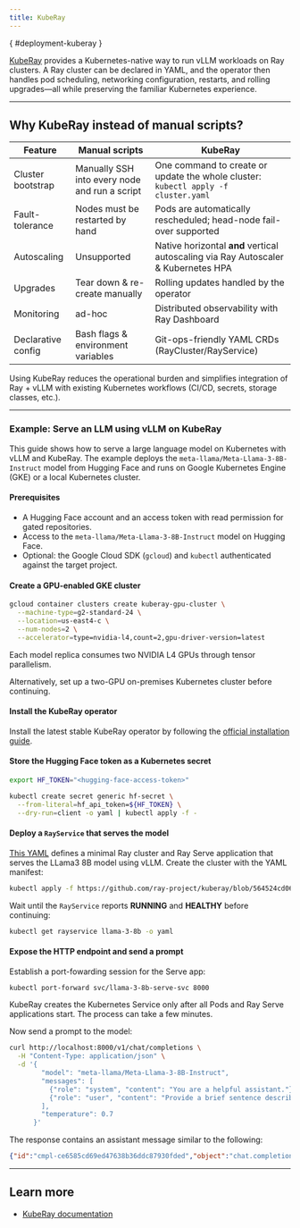 ```yaml
---
title: KubeRay
---
```

[](){ #deployment-kuberay }

[KubeRay](https://github.com/ray-project/kuberay) provides a Kubernetes-native way to run vLLM workloads on Ray clusters.
A Ray cluster can be declared in YAML, and the operator then handles pod scheduling, networking configuration, restarts, and rolling upgrades—all while preserving the familiar Kubernetes experience.

---

## Why KubeRay instead of manual scripts?

| Feature | Manual scripts | KubeRay |
|---------|-----------------------------------------------------------|---------|
| Cluster bootstrap | Manually SSH into every node and run a script | One command to create or update the whole cluster: `kubectl apply -f cluster.yaml` |
| Fault-tolerance | Nodes must be restarted by hand | Pods are automatically rescheduled; head-node fail-over supported |
| Autoscaling | Unsupported | Native horizontal **and** vertical autoscaling via Ray Autoscaler & Kubernetes HPA |
| Upgrades | Tear down & re-create manually | Rolling updates handled by the operator |
| Monitoring | ad-hoc | Distributed observability with Ray Dashboard |
| Declarative config | Bash flags & environment variables | Git-ops-friendly YAML CRDs (RayCluster/RayService) |

Using KubeRay reduces the operational burden and simplifies integration of Ray + vLLM with existing Kubernetes workflows (CI/CD, secrets, storage classes, etc.).

---

### Example: Serve an LLM using vLLM on KubeRay

This guide shows how to serve a large language model on Kubernetes with vLLM and KubeRay. The example deploys the `meta-llama/Meta-Llama-3-8B-Instruct` model from Hugging Face and runs on Google Kubernetes Engine (GKE) or a local Kubernetes cluster.


#### Prerequisites

* A Hugging Face account and an access token with read permission for gated
  repositories.
* Access to the `meta-llama/Meta-Llama-3-8B-Instruct` model on Hugging Face.
* Optional: the Google Cloud SDK (`gcloud`) and `kubectl` authenticated against the target
  project.

#### Create a GPU-enabled GKE cluster

```bash
gcloud container clusters create kuberay-gpu-cluster \
  --machine-type=g2-standard-24 \
  --location=us-east4-c \
  --num-nodes=2 \
  --accelerator=type=nvidia-l4,count=2,gpu-driver-version=latest
```

Each model replica consumes two NVIDIA L4 GPUs through tensor parallelism.

Alternatively, set up a two-GPU on-premises Kubernetes cluster before continuing.

#### Install the KubeRay operator

Install the latest stable KubeRay operator by following the 
[official installation guide](https://docs.ray.io/en/latest/cluster/kubernetes/getting-started/kuberay-operator-installation.html).

#### Store the Hugging Face token as a Kubernetes secret

```bash
export HF_TOKEN="<hugging-face-access-token>"

kubectl create secret generic hf-secret \
  --from-literal=hf_api_token=${HF_TOKEN} \
  --dry-run=client -o yaml | kubectl apply -f -
```

#### Deploy a `RayService` that serves the model

[This YAML](https://github.com/ray-project/kuberay/blob/564524cd0690cc4e389fd9e484959626fa15b0ce/ray-operator/config/samples/vllm/ray-service.vllm.yaml) defines a minimal Ray cluster and Ray Serve application that serves the LLama3 8B model using vLLM.
Create the cluster with the YAML manifest:


```bash
kubectl apply -f https://github.com/ray-project/kuberay/blob/564524cd0690cc4e389fd9e484959626fa15b0ce/ray-operator/config/samples/vllm/ray-service.vllm.yaml
```

Wait until the `RayService` reports **RUNNING** and **HEALTHY** before continuing:

```bash
kubectl get rayservice llama-3-8b -o yaml
```


#### Expose the HTTP endpoint and send a prompt

Establish a port-fowarding session for the Serve app:

```bash
kubectl port-forward svc/llama-3-8b-serve-svc 8000
```

KubeRay creates the Kubernetes Service only after all Pods and Ray Serve applications start. The process can take a few minutes.

Now send a prompt to the model:

```bash
curl http://localhost:8000/v1/chat/completions \
  -H "Content-Type: application/json" \
  -d '{
        "model": "meta-llama/Meta-Llama-3-8B-Instruct",
        "messages": [
          {"role": "system", "content": "You are a helpful assistant."},
          {"role": "user", "content": "Provide a brief sentence describing the Ray open-source project."}
        ],
        "temperature": 0.7
      }'
```

The response contains an assistant message similar to the following:

```json
{"id":"cmpl-ce6585cd69ed47638b36ddc87930fded","object":"chat.completion","created":1723161873,"model":"meta-llama/Meta-Llama-3-8B-Instruct","choices":[{"index":0,"message":{"role":"assistant","content":"The Ray open-source project is a high-performance distributed computing framework that allows users to scale Python applications and machine learning models to thousands of nodes, supporting distributed data processing, distributed machine learning, and distributed analytics."},"logprobs":null,"finish_reason":"stop","stop_reason":null}],"usage":{"prompt_tokens":32,"total_tokens":74,"completion_tokens":42}}
```

---

## Learn more

* [KubeRay documentation](https://docs.ray.io/en/latest/cluster/kubernetes/index.html)